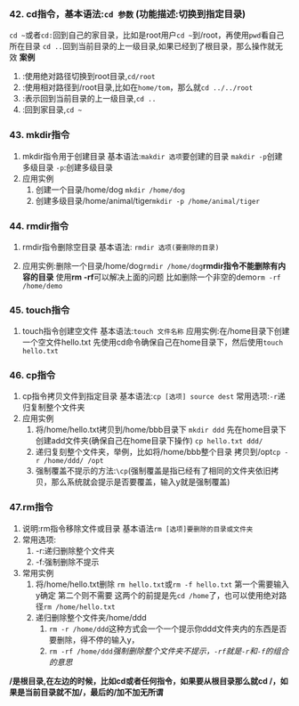 ### 42. cd指令，基本语法:`cd 参数` (功能描述:切换到指定目录)
`cd ~`或者`cd:`回到自己的家目录，比如是root用户`cd ~`到/root，再使用`pwd`看自己所在目录
`cd ..`回到当前目录的上一级目录,如果已经到了根目录，那么操作就无效
**案例**
1. :使用绝对路径切换到root目录,`cd/root`
2. :使用相对路径到/root目录,比如在`home/tom`，那么就`cd ../../root`
3. :表示回到当前目录的上一级目录,`cd ..`
4. :回到家目录,`cd ~`

### 43. mkdir指令
1. mkdir指令用于创建目录
    基本语法:`makdir 选项`要创建的目录
            `makdir -p`创建多级目录
    `-p`:创建多级目录
2. 应用实例
    1. 创建一个目录/home/dog `mkdir /home/dog`
    2. 创建多级目录/home/animal/tiger`mkdir -p /home/animal/tiger` 

### 44. rmdir指令
1. rmdir指令删除空目录
    基本语法: `rmdir 选项(要删除的目录)`

2. 应用实例:删除一个目录/home/dog`rmdir /home/dog`**rmdir指令不能删除有内容的目录**
    使用**rm -rf**可以解决上面的问题 比如删除一个非空的demo`rm -rf /home/demo`

### 45. touch指令
1. touch指令创建空文件
    基本语法:`touch 文件名称`
    应用实例:在/home目录下创建一个空文件hello.txt 先使用cd命令确保自己在home目录下，然后使用`touch hello.txt`

### 46. cp指令
1. cp指令拷贝文件到指定目录
    基本语法:`cp [选项] source dest`
    常用选项:`-r`递归复制整个文件夹
2. 应用实例
    1. 将/home/hello.txt拷贝到/home/bbb目录下
        `mkdir ddd` 先在home目录下创建add文件夹(确保自己在home目录下操作)
        `cp hello.txt ddd/`
    2. 递归复刻整个文件夹，举例，比如将/home/bbb整个目录 拷贝到/opt`cp -r /home/ddd/ /opt`
    3. 强制覆盖不提示的方法:`\cp`(强制覆盖是指已经有了相同的文件夹依旧拷贝，那么系统就会提示是否要覆盖，输入y就是强制覆盖)

### 47.rm指令
1. 说明:rm指令移除文件或目录
    基本语法`rm [选项]要删除的目录或文件夹`
2. 常用选项:
    1. -r:递归删除整个文件夹
    2. -f:强制删除不提示
3. 常用实例
    1. 将/home/hello.txt删除  `rm hello.txt`或`rm -f hello.txt` 第一个需要输入y确定 第二个则不需要 这两个的前提是先`cd /home`了，也可以使用绝对路径`rm /home/hello.txt`
    2. 递归删除整个文件夹/home/ddd  
        1. `rm -r /home/ddd`这种方式会一个一个提示你ddd文件夹内的东西是否要删除，得不停的输入y，
        2.  `rm -rf /home/ddd`*强制删除整个文件夹不提示，`-rf`就是`-r`和`-f`的组合的意思*


**/是根目录,在左边的时候，比如cd或者任何指令，如果要从根目录那么就cd /，如果是当前目录就不加/，最后的/加不加无所谓**